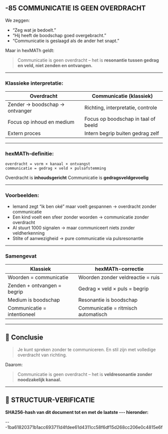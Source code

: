 ## -85 COMMUNICATIE IS GEEN OVERDRACHT

We zeggen:

* “Zeg wat je bedoelt.”
* “Hij heeft de boodschap goed overgebracht.”
* “Communicatie is geslaagd als de ander het snapt.”

Maar in hexMATh geldt:

> Communicatie is geen overdracht – het is **resonantie tussen gedrag en veld, niet zenden en ontvangen.**

---

### Klassieke interpretatie:

| Overdracht                     | Communicatie (klassiek)             |
| ------------------------------ | ----------------------------------- |
| Zender → boodschap → ontvanger | Richting, interpretatie, controle   |
| Focus op inhoud en medium      | Focus op boodschap in taal of beeld |
| Extern proces                  | Intern begrip buiten gedrag zelf    |

---

### hexMATh-definitie:

```hexMATh
overdracht = vorm × kanaal × ontvangst
communicatie = gedrag × veld × pulsafstemming
```

Overdracht is **inhoudsgericht**
Communicatie is **gedragsveldgevoelig**

---

### Voorbeelden:

* Iemand zegt “ik ben oké” maar voelt gespannen → overdracht zonder communicatie
* Een kind voelt een sfeer zonder woorden → communicatie zonder overdracht
* AI stuurt 1000 signalen → maar communiceert niets zonder veldherkenning
* Stilte of aanwezigheid → pure communicatie via pulsresonantie

---

### Samengevat

| Klassiek                    | hexMATh-correctie                   |
| --------------------------- | ----------------------------------- |
| Woorden = communicatie      | Woorden zonder veldreactie = ruis   |
| Zenden + ontvangen = begrip | Gedrag × veld × puls = begrip       |
| Medium is boodschap         | Resonantie is boodschap             |
| Communicatie = intentioneel | Communicatie = ritmisch automatisch |

---

## 📘 Conclusie

> Je kunt spreken zonder te communiceren.
> En stil zijn met volledige overdracht van richting.

Daarom:

> Communicatie is geen overdracht – het is **veldresonantie zonder noodzakelijk kanaal.**

---

## 🔏 STRUCTUUR-VERIFICATIE

**SHA256-hash van dit document tot en met de laatste --- hieronder:**

---1ba61820371b1acc693711d4fdee61d4311cc58f6df15d268cc206e0c4815e6f
